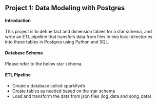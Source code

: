 ## Project 1: Data Modeling with Postgres

#### Introduction
This project is to define fact and dimension tables for a star schema, and write an ETL pipeline that transfers data from files in two local directories into these tables in Postgres using Python and SQL.

#### Database Schema
Please refer to the below star schema.

#### ETL Pipeline
* Create a database called sparkifydb
* Create tables as needed based on the star schema
* Load and transform the data from json files (log_data and song_data)
